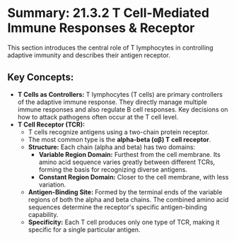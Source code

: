 # Summary: 21.3.2 T Cell-Mediated Immune Responses & Receptor

This section introduces the central role of T lymphocytes in controlling adaptive immunity and describes their antigen receptor.

## Key Concepts:

*   **T Cells as Controllers:** T lymphocytes (T cells) are primary controllers of the adaptive immune response. They directly manage multiple immune responses and also regulate B cell responses. Key decisions on how to attack pathogens often occur at the T cell level.
*   **T Cell Receptor (TCR):**
    *   T cells recognize antigens using a two-chain protein receptor.
    *   The most common type is the **alpha-beta (αβ) T cell receptor**.
    *   **Structure:** Each chain (alpha and beta) has two domains:
        *   **Variable Region Domain:** Furthest from the cell membrane. Its amino acid sequence varies greatly between different TCRs, forming the basis for recognizing diverse antigens.
        *   **Constant Region Domain:** Closer to the cell membrane, with less variation.
    *   **Antigen-Binding Site:** Formed by the terminal ends of the variable regions of both the alpha and beta chains. The combined amino acid sequences determine the receptor's specific antigen-binding capability.
    *   **Specificity:** Each T cell produces only one type of TCR, making it specific for a single particular antigen.
